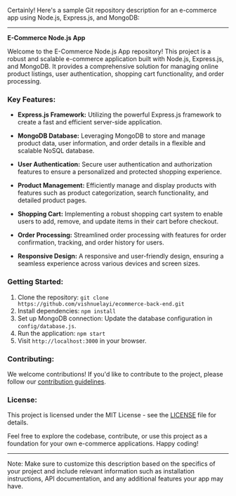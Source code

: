 Certainly! Here's a sample Git repository description for an e-commerce app using Node.js, Express.js, and MongoDB:

---

**E-Commerce Node.js App**

Welcome to the E-Commerce Node.js App repository! This project is a robust and scalable e-commerce application built with Node.js, Express.js, and MongoDB. It provides a comprehensive solution for managing online product listings, user authentication, shopping cart functionality, and order processing.

### Key Features:

- **Express.js Framework:** Utilizing the powerful Express.js framework to create a fast and efficient server-side application.

- **MongoDB Database:** Leveraging MongoDB to store and manage product data, user information, and order details in a flexible and scalable NoSQL database.

- **User Authentication:** Secure user authentication and authorization features to ensure a personalized and protected shopping experience.

- **Product Management:** Efficiently manage and display products with features such as product categorization, search functionality, and detailed product pages.

- **Shopping Cart:** Implementing a robust shopping cart system to enable users to add, remove, and update items in their cart before checkout.

- **Order Processing:** Streamlined order processing with features for order confirmation, tracking, and order history for users.

- **Responsive Design:** A responsive and user-friendly design, ensuring a seamless experience across various devices and screen sizes.

### Getting Started:

1. Clone the repository: `git clone https://github.com/vishnuelayi/ecommerce-back-end.git`
2. Install dependencies: `npm install`
3. Set up MongoDB connection: Update the database configuration in `config/database.js`.
4. Run the application: `npm start`
5. Visit `http://localhost:3000` in your browser.

### Contributing:

We welcome contributions! If you'd like to contribute to the project, please follow our [contribution guidelines](CONTRIBUTING.md).

### License:

This project is licensed under the MIT License - see the [LICENSE](LICENSE) file for details.

Feel free to explore the codebase, contribute, or use this project as a foundation for your own e-commerce applications. Happy coding!

--- 

Note: Make sure to customize this description based on the specifics of your project and include relevant information such as installation instructions, API documentation, and any additional features your app may have.
